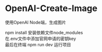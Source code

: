 # OpenAI-Create-Image
使用OpenAI Node端，生成图片

npm install 安装依赖文件node_modules<br>
在.env文件中添加官网申请的密钥key<br>
最后在终端 npm run dev 运行项目
